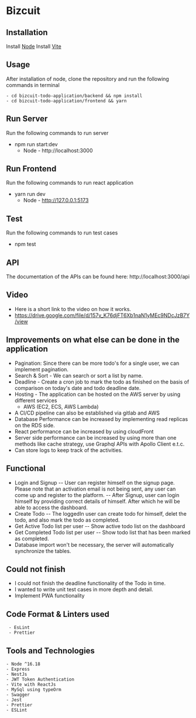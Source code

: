<!-- @format -->

# Bizcuit

## Installation

Install [Node](https://nodejs.org/en/)
Install [Vite](https://vitejs.dev/guide/)

## Usage

After installation of node, clone the repository and run the following commands in terminal

    - cd bizcuit-todo-application/backend && npm install
    - cd bizcuit-todo-application/frontend && yarn

## Run Server

Run the following commands to run server

- npm run start:dev
  - Node - http://localhost:3000

## Run Frontend

Run the following commands to run react application

- yarn run dev
  - Node - http://127.0.0.1:5173

## Test

Run the following commands to run test cases

- npm test

## API

The documentation of the APIs can be found here: http://localhost:3000/api

## Video 
- Here is a short link to the video on how it works.
- https://drive.google.com/file/d/157v_K76djFT6Xb1naN1yMEc9NDcJzB7Y/view

## Improvements on what else can be done in the application

- Pagination: Since there can be more todo's for a single user, we can implement pagination.
- Search &  Sort - We can search or sort a list by name.
- Deadline - Create a cron job to mark the todo as finished on the basis of comparison on today's date and todo deadline date.
- Hosting - The application can be hosted on the AWS server by using different services
    - AWS (EC2, ECS, AWS Lambda)
- A CI/CD pipeline can also be established via gitlab and AWS
- Database Performance can be increased by implementing read replicas on the RDS side.
- React performance can be increased by using cloudFront
- Server side performance can be increased by using more than one methods like cache strategy, use Graphql APIs with Apollo Client e.t.c.
- Can store logs to keep track of the activities.

## Functional

- Login and Signup
    -- User can register himself on the signup page. Please note that an activation email is not being sent, any user can come up and register to the platform.
    -- After Signup, user can login himself by providing correct details of himself. After which he will be able to access the dashboard.
- Create Todo
    -- The loggedIn user can create todo for himself, delet the todo, and also mark the todo as completed.
- Get Active Todo list per user
   -- Show active todo list on the dashboard
- Get Completed Todo list per user
    -- Show todo list that has been marked as completed.
- Database import won't be necessary, the server will automatically synchronize the tables.

## Could not finish
- I could not finish the deadline functionality of the Todo in time.
- I wanted to write unit test cases in more depth and detail.
- Implement PWA functionality

## Code Format & Linters used

     - EsLint
     - Prettier

## Tools and Technologies

    - Node ^16.18
    - Express
    - NestJs
    - JWT Token Authentication
    - Vite with ReactJs
    - MySql using typeOrm
    - Swagger
    - Jest
    - Prettier
    - ESLint
